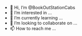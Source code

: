 - 👋 Hi, I’m @BookOutStationCabs
- 👀 I’m interested in ...
- 🌱 I’m currently learning ...
- 💞️ I’m looking to collaborate on ...
- 📫 How to reach me ...

<!---
BookOutStationCabs/BookOutStationCabs is a ✨ special ✨ repository because its `README.md` (this file) appears on your GitHub profile.
You can click the Preview link to take a look at your changes.
--->
